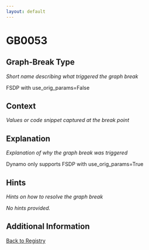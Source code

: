 ```yaml
---
layout: default
---
```

# GB0053

## Graph-Break Type
*Short name describing what triggered the graph break*

FSDP with use_orig_params=False

## Context
*Values or code snippet captured at the break point*



## Explanation
*Explanation of why the graph break was triggered*

Dynamo only supports FSDP with use_orig_params=True

## Hints
*Hints on how to resolve the graph break*

*No hints provided.*


## Additional Information

<!-- ADDITIONAL INFORMATION START - Add custom information below this line -->

<!-- ADDITIONAL INFORMATION END -->

[Back to Registry](../index.html)

